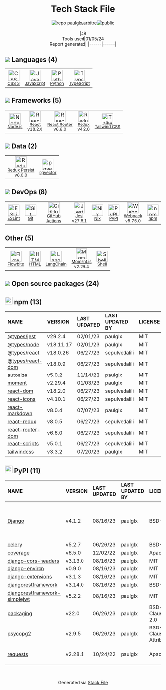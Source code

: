 <!--
&lt;--- Readme.md Snippet without images Start ---&gt;
## Tech Stack
paulglx/arbitre is built on the following main stack:

- [Jest](http://facebook.github.io/jest/) – Javascript Testing Framework
- [Python](https://www.python.org) – Languages
- [Node.js](http://nodejs.org/) – Frameworks (Full Stack)
- [React](https://reactjs.org/) – Javascript UI Libraries
- [JavaScript](https://developer.mozilla.org/en-US/docs/Web/JavaScript) – Languages
- [TypeScript](http://www.typescriptlang.org) – Languages
- [Webpack](http://webpack.js.org) – JS Build Tools / JS Task Runners
- [ESLint](http://eslint.org/) – Code Review
- [React Router](https://github.com/rackt/react-router) – JavaScript Framework Components
- [Moment.js](http://momentjs.com/) – Javascript Utilities & Libraries
- [Redux](https://redux.js.org/) – State Management Library
- [Nix](http://nixos.org/nix) – Package Managers
- [Shell](https://en.wikipedia.org/wiki/Shell_script) – Shells
- [Redux Persist](https://github.com/rt2zz/redux-persist) – Mobile Database
- [Tailwind CSS](https://tailwindcss.com) – Front-End Frameworks
- [GitHub Actions](https://github.com/features/actions) – Continuous Integration
- [Flowbite](https://flowbite.com/) – UI Components
- [LangChain](https://github.com/hwchase17/langchain) – Large Language Model Tools
- [pgvector](https://github.com/pgvector/pgvector/) – Database Tools

Full tech stack [here](/techstack.md)

&lt;--- Readme.md Snippet without images End ---&gt;

&lt;--- Readme.md Snippet with images Start ---&gt;
## Tech Stack
paulglx/arbitre is built on the following main stack:

- <img width='25' height='25' src='https://img.stackshare.io/service/830/jest.png' alt='Jest'/> [Jest](http://facebook.github.io/jest/) – Javascript Testing Framework
- <img width='25' height='25' src='https://img.stackshare.io/service/993/pUBY5pVj.png' alt='Python'/> [Python](https://www.python.org) – Languages
- <img width='25' height='25' src='https://img.stackshare.io/service/1011/n1JRsFeB_400x400.png' alt='Node.js'/> [Node.js](http://nodejs.org/) – Frameworks (Full Stack)
- <img width='25' height='25' src='https://img.stackshare.io/service/1020/OYIaJ1KK.png' alt='React'/> [React](https://reactjs.org/) – Javascript UI Libraries
- <img width='25' height='25' src='https://img.stackshare.io/service/1209/javascript.jpeg' alt='JavaScript'/> [JavaScript](https://developer.mozilla.org/en-US/docs/Web/JavaScript) – Languages
- <img width='25' height='25' src='https://img.stackshare.io/service/1612/bynNY5dJ.jpg' alt='TypeScript'/> [TypeScript](http://www.typescriptlang.org) – Languages
- <img width='25' height='25' src='https://img.stackshare.io/service/1682/IMG_4636.PNG' alt='Webpack'/> [Webpack](http://webpack.js.org) – JS Build Tools / JS Task Runners
- <img width='25' height='25' src='https://img.stackshare.io/service/3337/Q4L7Jncy.jpg' alt='ESLint'/> [ESLint](http://eslint.org/) – Code Review
- <img width='25' height='25' src='https://img.stackshare.io/service/3350/8261421.png' alt='React Router'/> [React Router](https://github.com/rackt/react-router) – JavaScript Framework Components
- <img width='25' height='25' src='https://img.stackshare.io/service/3643/Xrtdc94q_400x400.png' alt='Moment.js'/> [Moment.js](http://momentjs.com/) – Javascript Utilities & Libraries
- <img width='25' height='25' src='https://img.stackshare.io/service/4074/13142323.png' alt='Redux'/> [Redux](https://redux.js.org/) – State Management Library
- <img width='25' height='25' src='https://img.stackshare.io/service/4348/ET9J1uY-_400x400.png' alt='Nix'/> [Nix](http://nixos.org/nix) – Package Managers
- <img width='25' height='25' src='https://img.stackshare.io/service/4631/default_c2062d40130562bdc836c13dbca02d318205a962.png' alt='Shell'/> [Shell](https://en.wikipedia.org/wiki/Shell_script) – Shells
- <img width='25' height='25' src='https://img.stackshare.io/service/6740/no-img-open-source.png' alt='Redux Persist'/> [Redux Persist](https://github.com/rt2zz/redux-persist) – Mobile Database
- <img width='25' height='25' src='https://img.stackshare.io/service/8158/default_660b7c41c3ba489cb581eec89c04655404258c19.png' alt='Tailwind CSS'/> [Tailwind CSS](https://tailwindcss.com) – Front-End Frameworks
- <img width='25' height='25' src='https://img.stackshare.io/service/11563/actions.png' alt='GitHub Actions'/> [GitHub Actions](https://github.com/features/actions) – Continuous Integration
- <img width='25' height='25' src='https://img.stackshare.io/service/40090/default_dd2d5033d0363b16e87367cb62b402aa9da531bf.png' alt='Flowbite'/> [Flowbite](https://flowbite.com/) – UI Components
- <img width='25' height='25' src='https://img.stackshare.io/service/48790/default_5b6c6b73f1ff3775c85d2a1ba954cb87e30cbf13.jpg' alt='LangChain'/> [LangChain](https://github.com/hwchase17/langchain) – Large Language Model Tools
- <img width='25' height='25' src='https://img.stackshare.io/service/109221/default_b888cdf5617d936aa6aacf130911906955508639.png' alt='pgvector'/> [pgvector](https://github.com/pgvector/pgvector/) – Database Tools

Full tech stack [here](/techstack.md)

&lt;--- Readme.md Snippet with images End ---&gt;
-->
<div align="center">

# Tech Stack File
![](https://img.stackshare.io/repo.svg "repo") [paulglx/arbitre](https://github.com/paulglx/arbitre)![](https://img.stackshare.io/public_badge.svg "public")
<br/><br/>
|48<br/>Tools used|01/05/24 <br/>Report generated|
|------|------|
</div>

## <img src='https://img.stackshare.io/languages.svg'/> Languages (4)
<table><tr>
  <td align='center'>
  <img width='36' height='36' src='https://img.stackshare.io/service/6727/css.png' alt='CSS 3'>
  <br>
  <sub><a href="https://developer.mozilla.org/en-US/docs/Web/CSS/CSS3">CSS 3</a></sub>
  <br>
  <sub></sub>
</td>

<td align='center'>
  <img width='36' height='36' src='https://img.stackshare.io/service/1209/javascript.jpeg' alt='JavaScript'>
  <br>
  <sub><a href="https://developer.mozilla.org/en-US/docs/Web/JavaScript">JavaScript</a></sub>
  <br>
  <sub></sub>
</td>

<td align='center'>
  <img width='36' height='36' src='https://img.stackshare.io/service/993/pUBY5pVj.png' alt='Python'>
  <br>
  <sub><a href="https://www.python.org">Python</a></sub>
  <br>
  <sub></sub>
</td>

<td align='center'>
  <img width='36' height='36' src='https://img.stackshare.io/service/1612/bynNY5dJ.jpg' alt='TypeScript'>
  <br>
  <sub><a href="http://www.typescriptlang.org">TypeScript</a></sub>
  <br>
  <sub></sub>
</td>

</tr>
</table>

## <img src='https://img.stackshare.io/frameworks.svg'/> Frameworks (5)
<table><tr>
  <td align='center'>
  <img width='36' height='36' src='https://img.stackshare.io/service/1011/n1JRsFeB_400x400.png' alt='Node.js'>
  <br>
  <sub><a href="http://nodejs.org/">Node.js</a></sub>
  <br>
  <sub></sub>
</td>

<td align='center'>
  <img width='36' height='36' src='https://img.stackshare.io/service/1020/OYIaJ1KK.png' alt='React'>
  <br>
  <sub><a href="https://reactjs.org/">React</a></sub>
  <br>
  <sub>v18.2.0</sub>
</td>

<td align='center'>
  <img width='36' height='36' src='https://img.stackshare.io/service/3350/8261421.png' alt='React Router'>
  <br>
  <sub><a href="https://github.com/rackt/react-router">React Router</a></sub>
  <br>
  <sub>v6.6.0</sub>
</td>

<td align='center'>
  <img width='36' height='36' src='https://img.stackshare.io/service/4074/13142323.png' alt='Redux'>
  <br>
  <sub><a href="https://redux.js.org/">Redux</a></sub>
  <br>
  <sub>v4.2.0</sub>
</td>

<td align='center'>
  <img width='36' height='36' src='https://img.stackshare.io/service/8158/default_660b7c41c3ba489cb581eec89c04655404258c19.png' alt='Tailwind CSS'>
  <br>
  <sub><a href="https://tailwindcss.com">Tailwind CSS</a></sub>
  <br>
  <sub></sub>
</td>

</tr>
</table>

## <img src='https://img.stackshare.io/databases.svg'/> Data (2)
<table><tr>
  <td align='center'>
  <img width='36' height='36' src='https://img.stackshare.io/service/6740/no-img-open-source.png' alt='Redux Persist'>
  <br>
  <sub><a href="https://github.com/rt2zz/redux-persist">Redux Persist</a></sub>
  <br>
  <sub>v6.0.0</sub>
</td>

<td align='center'>
  <img width='36' height='36' src='https://img.stackshare.io/service/109221/default_b888cdf5617d936aa6aacf130911906955508639.png' alt='pgvector'>
  <br>
  <sub><a href="https://github.com/pgvector/pgvector/">pgvector</a></sub>
  <br>
  <sub></sub>
</td>

</tr>
</table>

## <img src='https://img.stackshare.io/devops.svg'/> DevOps (8)
<table><tr>
  <td align='center'>
  <img width='36' height='36' src='https://img.stackshare.io/service/3337/Q4L7Jncy.jpg' alt='ESLint'>
  <br>
  <sub><a href="http://eslint.org/">ESLint</a></sub>
  <br>
  <sub></sub>
</td>

<td align='center'>
  <img width='36' height='36' src='https://img.stackshare.io/service/1046/git.png' alt='Git'>
  <br>
  <sub><a href="http://git-scm.com/">Git</a></sub>
  <br>
  <sub></sub>
</td>

<td align='center'>
  <img width='36' height='36' src='https://img.stackshare.io/service/11563/actions.png' alt='GitHub Actions'>
  <br>
  <sub><a href="https://github.com/features/actions">GitHub Actions</a></sub>
  <br>
  <sub></sub>
</td>

<td align='center'>
  <img width='36' height='36' src='https://img.stackshare.io/service/830/jest.png' alt='Jest'>
  <br>
  <sub><a href="http://facebook.github.io/jest/">Jest</a></sub>
  <br>
  <sub>v27.5.1</sub>
</td>

<td align='center'>
  <img width='36' height='36' src='https://img.stackshare.io/service/4348/ET9J1uY-_400x400.png' alt='Nix'>
  <br>
  <sub><a href="http://nixos.org/nix">Nix</a></sub>
  <br>
  <sub></sub>
</td>

<td align='center'>
  <img width='36' height='36' src='https://img.stackshare.io/service/12572/-RIWgodF_400x400.jpg' alt='PyPI'>
  <br>
  <sub><a href="https://pypi.org/">PyPI</a></sub>
  <br>
  <sub></sub>
</td>

<td align='center'>
  <img width='36' height='36' src='https://img.stackshare.io/service/1682/IMG_4636.PNG' alt='Webpack'>
  <br>
  <sub><a href="http://webpack.js.org">Webpack</a></sub>
  <br>
  <sub>v5.75.0</sub>
</td>

<td align='center'>
  <img width='36' height='36' src='https://img.stackshare.io/service/1120/lejvzrnlpb308aftn31u.png' alt='npm'>
  <br>
  <sub><a href="https://www.npmjs.com/">npm</a></sub>
  <br>
  <sub></sub>
</td>

</tr>
</table>

## Other (5)
<table><tr>
  <td align='center'>
  <img width='36' height='36' src='https://img.stackshare.io/service/40090/default_dd2d5033d0363b16e87367cb62b402aa9da531bf.png' alt='Flowbite'>
  <br>
  <sub><a href="https://flowbite.com/">Flowbite</a></sub>
  <br>
  <sub></sub>
</td>

<td align='center'>
  <img width='36' height='36' src='https://img.stackshare.io/service/2270/no-img-open-source.png' alt='HTML'>
  <br>
  <sub><a href="http://">HTML</a></sub>
  <br>
  <sub></sub>
</td>

<td align='center'>
  <img width='36' height='36' src='https://img.stackshare.io/service/48790/default_5b6c6b73f1ff3775c85d2a1ba954cb87e30cbf13.jpg' alt='LangChain'>
  <br>
  <sub><a href="https://github.com/hwchase17/langchain">LangChain</a></sub>
  <br>
  <sub></sub>
</td>

<td align='center'>
  <img width='36' height='36' src='https://img.stackshare.io/service/3643/Xrtdc94q_400x400.png' alt='Moment.js'>
  <br>
  <sub><a href="http://momentjs.com/">Moment.js</a></sub>
  <br>
  <sub>v2.29.4</sub>
</td>

<td align='center'>
  <img width='36' height='36' src='https://img.stackshare.io/service/4631/default_c2062d40130562bdc836c13dbca02d318205a962.png' alt='Shell'>
  <br>
  <sub><a href="https://en.wikipedia.org/wiki/Shell_script">Shell</a></sub>
  <br>
  <sub></sub>
</td>

</tr>
</table>


## <img src='https://img.stackshare.io/group.svg' /> Open source packages (24)</h2>

## <img width='24' height='24' src='https://img.stackshare.io/service/1120/lejvzrnlpb308aftn31u.png'/> npm (13)

|NAME|VERSION|LAST UPDATED|LAST UPDATED BY|LICENSE|VULNERABILITIES|
|:------|:------|:------|:------|:------|:------|
|[@types/jest](https://www.npmjs.com/@types/jest)|v29.2.4|02/01/23|paulglx |MIT|N/A|
|[@types/node](https://www.npmjs.com/@types/node)|v18.11.17|02/01/23|paulglx |MIT|N/A|
|[@types/react](https://www.npmjs.com/@types/react)|v18.0.26|06/27/23|sepulvedalili |MIT|N/A|
|[@types/react-dom](https://www.npmjs.com/@types/react-dom)|v18.0.9|06/27/23|sepulvedalili |MIT|N/A|
|[autosize](https://www.npmjs.com/autosize)|v5.0.2|11/14/22|paulglx |MIT|N/A|
|[moment](https://www.npmjs.com/moment)|v2.29.4|01/03/23|paulglx |MIT|N/A|
|[react-dom](https://www.npmjs.com/react-dom)|v18.2.0|06/27/23|sepulvedalili |MIT|N/A|
|[react-icons](https://www.npmjs.com/react-icons)|v4.10.1|06/27/23|sepulvedalili |MIT|N/A|
|[react-markdown](https://www.npmjs.com/react-markdown)|v8.0.4|07/07/23|paulglx |MIT|N/A|
|[react-redux](https://www.npmjs.com/react-redux)|v8.0.5|06/27/23|sepulvedalili |MIT|N/A|
|[react-router-dom](https://www.npmjs.com/react-router-dom)|v6.6.0|06/27/23|sepulvedalili |MIT|N/A|
|[react-scripts](https://www.npmjs.com/react-scripts)|v5.0.1|06/27/23|sepulvedalili |MIT|N/A|
|[tailwindcss](https://www.npmjs.com/tailwindcss)|v3.3.2|07/20/23|paulglx |MIT|N/A|


## <img width='24' height='24' src='https://img.stackshare.io/service/12572/-RIWgodF_400x400.jpg'/> PyPI (11)

|NAME|VERSION|LAST UPDATED|LAST UPDATED BY|LICENSE|VULNERABILITIES|
|:------|:------|:------|:------|:------|:------|
|[Django](https://pypi.org/project/Django)|v4.1.2|08/16/23|paulglx |BSD-3-Clause|[CVE-2023-31047](https://github.com/advisories/GHSA-r3xc-prgr-mg9p) (Critical)<br/>[CVE-2023-36053](https://github.com/advisories/GHSA-jh3w-4vvf-mjgr) (High)<br/>[CVE-2023-24580](https://github.com/advisories/GHSA-2hrw-hx67-34x6) (High)|
|[celery](https://pypi.org/project/celery)|v5.2.7|06/26/23|paulglx |BSD-3-Clause|N/A|
|[coverage](https://pypi.org/project/coverage)|v6.5.0|12/02/22|paulglx |Apache-2.0|N/A|
|[django-cors-headers](https://pypi.org/project/django-cors-headers)|v3.13.0|08/16/23|paulglx |MIT|N/A|
|[django-environ](https://pypi.org/project/django-environ)|v0.9.0|08/16/23|paulglx |MIT|N/A|
|[django-extensions](https://pypi.org/project/django-extensions)|v3.1.3|08/16/23|paulglx |MIT|N/A|
|[djangorestframework](https://pypi.org/project/djangorestframework)|v3.14.0|08/16/23|paulglx |BSD-3-Clause|N/A|
|[djangorestframework-simplejwt](https://pypi.org/project/djangorestframework-simplejwt)|v5.2.2|08/16/23|paulglx |MIT|N/A|
|[packaging](https://pypi.org/project/packaging)|v22.0|06/26/23|paulglx |BSD-3-Clause,Apache-2.0|N/A|
|[psycopg2](https://pypi.org/project/psycopg2)|v2.9.5|06/26/23|paulglx |BSD-3-Clause-Attribution|N/A|
|[requests](https://pypi.org/project/requests)|v2.28.1|10/24/22|paulglx |Apache-2.0|[CVE-2023-32681](https://github.com/advisories/GHSA-j8r2-6x86-q33q) (Moderate)|

<br/>
<div align='center'>

Generated via [Stack File](https://github.com/marketplace/stack-file)
